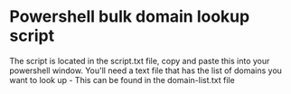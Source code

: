 <h1>Powershell bulk domain lookup script</h1>

The script is located in the script.txt file, copy and paste this into your powershell window.
You'll need a text file that has the list of domains you want to look up - This can be found in the domain-list.txt file

